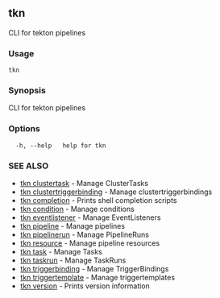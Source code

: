 ## tkn

CLI for tekton pipelines

### Usage

```
tkn
```

### Synopsis

CLI for tekton pipelines

### Options

```
  -h, --help   help for tkn
```

### SEE ALSO

* [tkn clustertask](tkn_clustertask.md)	 - Manage ClusterTasks
* [tkn clustertriggerbinding](tkn_clustertriggerbinding.md)	 - Manage clustertriggerbindings
* [tkn completion](tkn_completion.md)	 - Prints shell completion scripts
* [tkn condition](tkn_condition.md)	 - Manage conditions
* [tkn eventlistener](tkn_eventlistener.md)	 - Manage EventListeners
* [tkn pipeline](tkn_pipeline.md)	 - Manage pipelines
* [tkn pipelinerun](tkn_pipelinerun.md)	 - Manage PipelineRuns
* [tkn resource](tkn_resource.md)	 - Manage pipeline resources
* [tkn task](tkn_task.md)	 - Manage Tasks
* [tkn taskrun](tkn_taskrun.md)	 - Manage TaskRuns
* [tkn triggerbinding](tkn_triggerbinding.md)	 - Manage TriggerBindings
* [tkn triggertemplate](tkn_triggertemplate.md)	 - Manage triggertemplates
* [tkn version](tkn_version.md)	 - Prints version information

